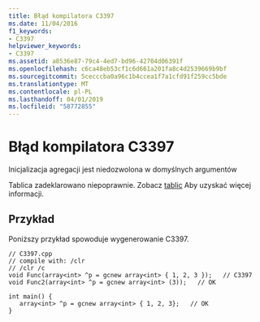 ```yaml
---
title: Błąd kompilatora C3397
ms.date: 11/04/2016
f1_keywords:
- C3397
helpviewer_keywords:
- C3397
ms.assetid: a8536e87-79c4-4ed7-bd96-42704d06391f
ms.openlocfilehash: c6ca48eb53cf1c6d661a201fa8c4d2539669b9bf
ms.sourcegitcommit: 5cecccba0a96c1b4ccea1f7a1cfd91f259cc5bde
ms.translationtype: MT
ms.contentlocale: pl-PL
ms.lasthandoff: 04/01/2019
ms.locfileid: "58772855"
---
```

# <a name="compiler-error-c3397"></a>Błąd kompilatora C3397

Inicjalizacja agregacji jest niedozwolona w domyślnych argumentów

Tablica zadeklarowano niepoprawnie.  Zobacz [tablic](../../extensions/arrays-cpp-component-extensions.md) Aby uzyskać więcej informacji.

## <a name="example"></a>Przykład

Poniższy przykład spowoduje wygenerowanie C3397.

```
// C3397.cpp
// compile with: /clr
// /clr /c
void Func(array<int> ^p = gcnew array<int> { 1, 2, 3 });   // C3397
void Func2(array<int> ^p = gcnew array<int> (3));   // OK

int main() {
   array<int> ^p = gcnew array<int> { 1, 2, 3};   // OK
}
```